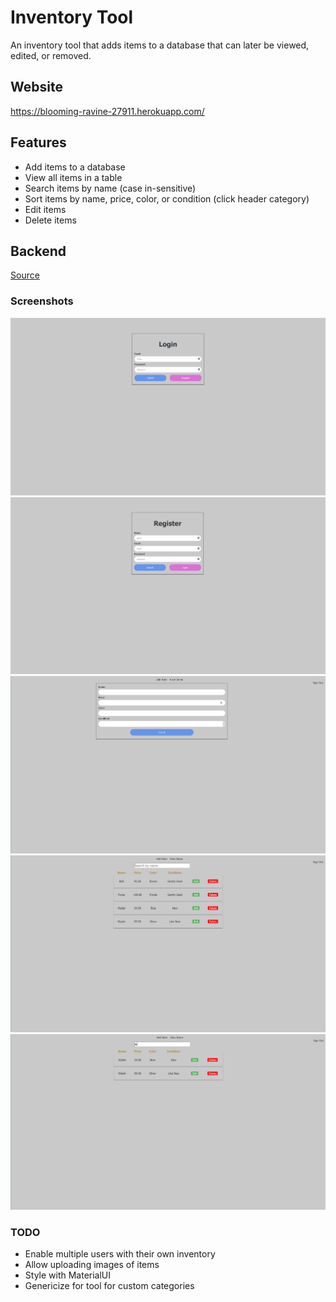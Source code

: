 # Inventory Tool
An inventory tool that adds items to a database that can later be viewed, edited, or removed.

## Website
https://blooming-ravine-27911.herokuapp.com/

## Features
- Add items to a database
- View all items in a table
- Search items by name (case in-sensitive)
- Sort items by name, price, color, or condition (click header category)
- Edit items
- Delete items

## Backend
[Source](https://github.com/alexxbull/inventory-tool-backend)


### Screenshots
![Login](https://github.com/alexxbull/inventory-tool/blob/master/screenshots/login.png)
![Register](https://github.com/alexxbull/inventory-tool/blob/master/screenshots/register.png)
![Add Item](https://github.com/alexxbull/inventory-tool/blob/master/screenshots/additem.png)
![View Items](https://github.com/alexxbull/inventory-tool/blob/master/screenshots/viewitems.png)
![Search Items](https://github.com/alexxbull/inventory-tool/blob/master/screenshots/search.png)

### TODO
* Enable multiple users with their own inventory
* Allow uploading images of items
* Style with MaterialUI
* Genericize for tool for custom categories 
